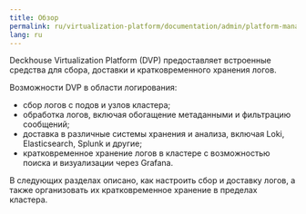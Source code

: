 ```yaml
---
title: Обзор
permalink: ru/virtualization-platform/documentation/admin/platform-management/logging/
lang: ru
---
```


Deckhouse Virtualization Platform (DVP) предоставляет встроенные средства для сбора,
доставки и кратковременного хранения логов.

Возможности DVP в области логирования:

- сбор логов с подов и узлов кластера;
- обработка логов, включая обогащение метаданными и фильтрацию сообщений;
- доставка в различные системы хранения и анализа, включая Loki, Elasticsearch, Splunk и другие;
- кратковременное хранение логов в кластере с возможностью поиска и визуализации через Grafana.

В следующих разделах описано, как настроить сбор и доставку логов,
а также организовать их кратковременное хранение в пределах кластера.
